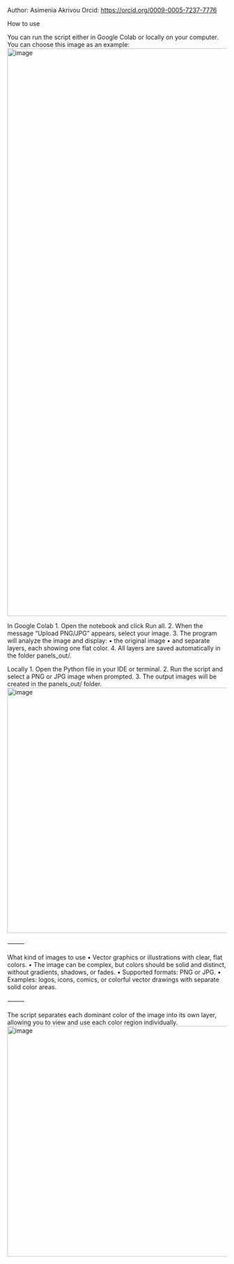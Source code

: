 Author: Asimenia Akrivou
Orcid:
https://orcid.org/0009-0005-7237-7776

How to use

You can run the script either in Google Colab or locally on your computer.
You can choose this image as an example:
<img width="1300" height="1300" alt="image" src="https://github.com/user-attachments/assets/f5ef8df7-022f-48f7-828f-e3fb8df165be" />


In Google Colab
	1.	Open the notebook and click Run all.
	2.	When the message “Upload PNG/JPG” appears, select your image.
	3.	The program will analyze the image and display:
	•	the original image
	•	and separate layers, each showing one flat color.
	4.	All layers are saved automatically in the folder panels_out/.

Locally
	1.	Open the Python file in your IDE or terminal.
	2.	Run the script and select a PNG or JPG image when prompted.
	3.	The output images will be created in the panels_out/ folder.
  <img width="1268" height="562" alt="image" src="https://github.com/user-attachments/assets/cf5d6c15-ca3d-4730-accc-00f5286331f5" />


⸻

What kind of images to use
	•	Vector graphics or illustrations with clear, flat colors.
	•	The image can be complex, but colors should be solid and distinct, without gradients, shadows, or fades.
	•	Supported formats: PNG or JPG.
	•	Examples: logos, icons, comics, or colorful vector drawings with separate solid color areas.

⸻

The script separates each dominant color of the image into its own layer, allowing you to view and use each color region individually.
<img width="1146" height="528" alt="image" src="https://github.com/user-attachments/assets/316c32a9-7dc3-4d7d-8973-2699daa71b41" />



